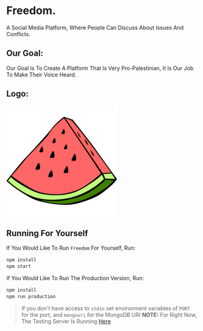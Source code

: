 # Freedom.

A Social Media Platform, Where People Can Discuss About Issues And Conflicts.

## Our Goal:

Our Goal Is To Create A Platform That Is Very Pro-Palestinian, It Is Our Job To Make Their Voice Heard.

## Logo:

![Palestine Watermelon Symbol](./frontend/images/watermelon.png)

## Running For Yourself

If You Would Like To Run `Freedom` For Yourself, Run:

```sh
npm install
npm start
```

If You Would Like To Run The Production Version, Run:

```sh
npm install
npm run production
```

> If you don't have access to `stdin` set environment variables of `PORT` for the port, and `mongouri` for the MongoDB URI
> **NOTE:** For Right Now, The Testing Server Is Running [Here](https://freedom.thebotlynoob.repl.co)
